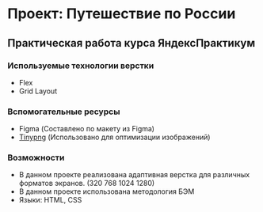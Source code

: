 # Проект: Путешествие по России

## Практическая работа курса ЯндексПрактикум

### Используемые технологии верстки
* Flex
* Grid Layout

### Вспомогательные ресурсы
* Figma (Составлено по макету из Figma)
* [Tinypng](https://tinypng.com/) (Использовано для оптимизации изображений)

### Возможности
* В данном проекте реализована адаптивная верстка для различных форматов экранов.
(320 768 1024 1280)
* В данном проекте использована методология БЭМ
* Языки: HTML, CSS
